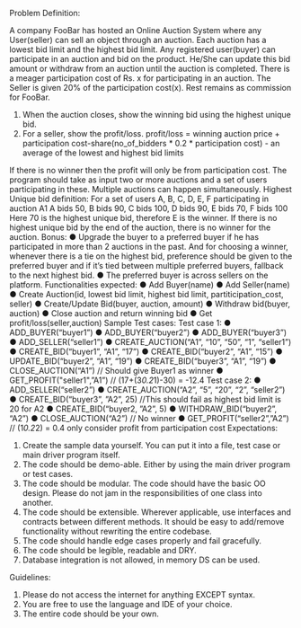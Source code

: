 Problem Definition:

A company FooBar has hosted an Online Auction System where any User(seller) can sell an object through an auction.
Each auction has a lowest bid limit and the highest bid limit.
Any registered user(buyer) can participate in an auction and bid on the product.
He/She can update this bid amount or withdraw from an auction until the auction is completed. There is a meager participation cost of Rs. x for participating in an auction.
The Seller is given 20% of the participation cost(x). Rest remains as commission for FooBar.
1. When the auction closes, show the winning bid using the highest unique bid.
2. For a seller, show the profit/loss.
   profit/loss = winning auction price + participation cost-share(no_of_bidders * 0.2 * participation cost) - an average of the lowest and highest bid limits

If there is no winner then the profit will only be from participation cost.
The program should take as input two or more auctions and a set of users participating in these. Multiple auctions can happen simultaneously.
Highest Unique bid definition:
For a set of users A, B, C, D, E, F participating in auction A1
A bids 50,
B bids 90,
C bids 100,
D bids 90,
E bids 70,
F bids 100
Here 70 is the highest unique bid, therefore E is the winner.
If there is no highest unique bid by the end of the auction, there is no winner for the auction.
Bonus:
● Upgrade the buyer to a preferred buyer if he has participated in more than 2 auctions in the past. And for choosing a winner, whenever there is a tie on the highest bid, preference should be given to the preferred buyer and if it’s tied between multiple preferred buyers, fallback to the next highest bid.
● The preferred buyer is across sellers on the platform.
Functionalities expected:
● Add Buyer(name)
● Add Seller(name)
● Create Auction(id, lowest bid limit, highest bid limit, partiticipation_cost, seller)
● Create/Update Bid(buyer, auction, amount)
● Withdraw bid(buyer, auction)
● Close auction and return winning bid
● Get profit/loss(seller,auction)
Sample Test cases:
Test case 1:
● ADD_BUYER(“buyer1”)
● ADD_BUYER(“buyer2”)
● ADD_BUYER(“buyer3”)
● ADD_SELLER(“seller1”)
● CREATE_AUCTION(“A1”, “10”, “50”, “1”, “seller1”)
● CREATE_BID(“buyer1”, “A1”, “17”)
● CREATE_BID(“buyer2”, “A1”, “15”)
● UPDATE_BID(“buyer2”, “A1”, “19”)
● CREATE_BID(“buyer3”, “A1”, “19”)
● CLOSE_AUCTION(“A1”) // Should give Buyer1 as winner
● GET_PROFIT("seller1",”A1”) // (17+(3*0.2*1)-30) = -12.4
Test case 2:
● ADD_SELLER(“seller2”)
● CREATE_AUCTION(“A2”, “5”, “20”, “2”, “seller2”)
● CREATE_BID(“buyer3”, ”A2”, 25) //This should fail as highest bid limit is 20 for A2
● CREATE_BID(“buyer2, ”A2”, 5)
● WITHDRAW_BID(“buyer2”, “A2”)
● CLOSE_AUCTION(“A2”) // No winner
● GET_PROFIT(“seller2”,”A2”) // (1*0.2*2) = 0.4 only consider profit from participation cost
Expectations:
1. Create the sample data yourself. You can put it into a file, test case or main driver program itself.
2. The code should be demo-able. Either by using the main driver program or test cases.
3. The code should be modular. The code should have the basic OO design. Please do not jam in the responsibilities of one class into another.
4. The code should be extensible. Wherever applicable, use interfaces and contracts between different methods. It should be easy to add/remove functionality without rewriting the entire codebase.
5. The code should handle edge cases properly and fail gracefully.
6. The code should be legible, readable and DRY.
7. Database integration is not allowed, in memory DS can be used.


Guidelines:

1. Please do not access the internet for anything EXCEPT syntax.
2. You are free to use the language and IDE of your choice.
3. The entire code should be your own.

